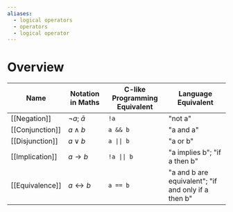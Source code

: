 ```yaml
---
aliases:
  - logical operators
  - operators
  - logical operator
---
```

# Overview

| Name            | Notation in Maths     | C-like Programming Equivalent  | Language Equivalent          |
| --------------- | --------------------- | ------------------------------ | ---------------------------- |
| [[Negation]]    | $\lnot a$; $\bar a$   | `!a`                           | "not a"                      |
| [[Conjunction]] | $a \land b$           | `a && b`                       | "a and a"                    |
| [[Disjunction]] | $a \lor b$            | <code>a &#124;&#124; b</code>  | "a or b"                     |
| [[Implication]] | $a \rightarrow b$     | <code>!a &#124;&#124; b</code> | "a implies b"; "if a then b" |
| [[Equivalence]] | $a \leftrightarrow b$ | ```a == b```                   |  "a and b are equivalent"; "if and only if a then b"                            |
